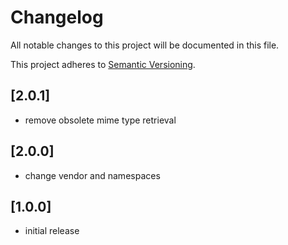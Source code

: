 # Changelog

All notable changes to this project will be documented in this file.

This project adheres to [Semantic Versioning](http://semver.org/).

## [2.0.1]

* remove obsolete mime type retrieval

## [2.0.0]

* change vendor and namespaces

## [1.0.0]

* initial release
